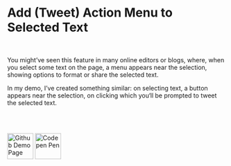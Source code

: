 # Add (Tweet) Action Menu to Selected Text

<br>

You might’ve seen this feature in many online editors or blogs, where, when you select some text on the page, a menu appears near the selection, showing options to format or share the selected text.

In my demo, I’ve created something similar: on selecting text, a button appears near the selection, on clicking which you‘ll be prompted to tweet the selected text.
  
<br><br>   

<a href="http://bit.ly/selectedTextMenu" target=_blank title='View the Demo Page'><img src='https://octodex.github.com/images/original.png' alt='Github Demo Page' width=60px></a>   <a href="http://codepen.io/rpsthecoder/details/evYGwB" target=_blank title='View the Codepen Pen'><img src='http://blog.codepen.io/wp-content/uploads/2012/06/TryItOn-CodePen.png' alt='Codepen Pen' height=60px></a>
